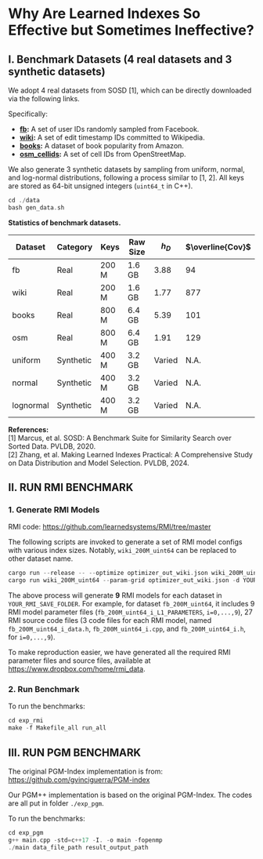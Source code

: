 # Why Are Learned Indexes So Effective but Sometimes Ineffective?
## Ⅰ. Benchmark Datasets (4 real datasets and 3 synthetic datasets)
We adopt 4 real datasets from SOSD [1], which can be directly downloaded via the following links.

Specifically:

* **[fb](https://dataverse.harvard.edu/api/access/datafile/:persistentId?persistentId=doi:10.7910/DVN/JGVF9A/EATHF7):** A set of user IDs randomly sampled from Facebook.
* **[wiki](https://dataverse.harvard.edu/api/access/datafile/:persistentId?persistentId=doi:10.7910/DVN/JGVF9A/SVN8PI):** A set of edit timestamp IDs committed to Wikipedia.
* **[books](https://www.dropbox.com/s/y2u3nbanbnbmg7n/books_800M_uint64.zst?dl=1):** A dataset of book popularity from Amazon.
* **[osm_cellids](https://www.dropbox.com/s/j1d4ufn4fyb4po2/osm_cellids_800M_uint64.zst?dl=1):** A set of cell IDs from OpenStreetMap.

We also generate 3 synthetic datasets by sampling from uniform, normal, and log-normal distributions, following a process similar to [1, 2]. All keys are stored as 64-bit unsigned integers (`uint64_t` in C++). 

```C++
cd ./data
bash gen_data.sh
```

**Statistics of benchmark datasets.**

| Dataset | Category | Keys | Raw Size | $h_D$ | $\overline{Cov}$ |
|---|---|---|---|---|---|
| fb | Real | 200 M | 1.6 GB | 3.88 | 94 |
| wiki | Real | 200 M | 1.6 GB | 1.77 | 877 |
| books | Real | 800 M | 6.4 GB | 5.39 | 101 |
| osm | Real | 800 M | 6.4 GB | 1.91 | 129 |
| uniform | Synthetic | 400 M | 3.2 GB | Varied | N.A. |
| normal | Synthetic | 400 M | 3.2 GB | Varied | N.A. |
| lognormal | Synthetic | 400 M | 3.2 GB | Varied | N.A. |


**References:**  
[1] Marcus, et al. SOSD: A Benchmark Suite for Similarity Search over Sorted Data. PVLDB, 2020.  
[2] Zhang, et al. Making Learned Indexes Practical: A Comprehensive Study on Data Distribution and Model Selection. PVLDB, 2024.  


## II. RUN RMI BENCHMARK

### 1. Generate RMI Models 
RMI code: https://github.com/learnedsystems/RMI/tree/master  

The following scripts are invoked to generate a set of RMI model configs with various index sizes. Notably, `wiki_200M_uint64` can be replaced to other dataset name. 
```C++
cargo run --release -- --optimize optimizer_out_wiki.json wiki_200M_uint64
cargo run wiki_200M_uint64 --param-grid optimizer_out_wiki.json -d YOUR_RMI_SAVE_FOLDER --threads 8 --zero-build-time
```
The above process will generate **9** RMI models for each dataset in `YOUR_RMI_SAVE_FOLDER`. 
For example, for dataset `fb_200M_uint64`, it includes 9 RMI model parameter files (`fb_200M_uint64_i_L1_PARAMETERS`, `i=0,...,9`), 27 RMI source code files (3 code files for each RMI model, named `fb_200M_uint64_i_data.h`, `fb_200M_uint64_i.cpp`, and `fb_200M_uint64_i.h`, for `i=0,...,9`). 

To make reproduction easier, we have generated all the required RMI parameter files and source files, available at https://www.dropbox.com/home/rmi_data.

### 2. Run Benchmark
To run the benchmarks:
```C++
cd exp_rmi
make -f Makefile_all run_all
```

## III. RUN PGM BENCHMARK
The original PGM-Index implementation is from: https://github.com/gvinciguerra/PGM-index

Our PGM++ implementation is based on the original PGM-Index. The codes are all put in folder `./exp_pgm`. 

To run the benchmarks:
```C++
cd exp_pgm
g++ main.cpp -std=c++17 -I. -o main -fopenmp
./main data_file_path result_output_path
```


